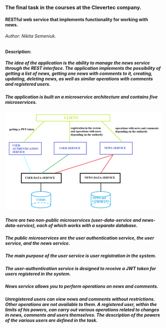 ### The final task in the courses at the Clevertec company.

#### RESTful web service that implements functionality for working with news.

###### Author: Nikita Semeniuk.

#### Description:

##### The idea of the application is the ability to manage the news service through the REST interface. The application implements the possibility of getting a list of news, getting one news with comments to it, creating, updating, deleting news, as well as similar operations with comments and registered users.

##### The application is built on a microservice architecture and contains five microservices.
![alt microservice interaction scheme](src/main/resources/static/images/app_schema.png)
##### There are two non-public microservices (user-data-service and news-data-service), each of which works with a separate database.

##### The public microservices are the user authentication service, the user service, and the news service.

##### The main purpose of the user service is user registration in the system.

##### The user-authentication service is designed to receive a JWT token for users registered in the system.

##### News service allows you to perform operations on news and comments.

##### Unregistered users can view news and comments without restrictions. Other operations are not available to them. A registered user, within the limits of his powers, can carry out various operations related to changes in news, comments and users themselves. The description of the powers of the various users are defined in the task.
